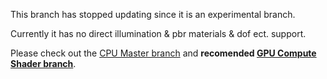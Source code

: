 This branch has stopped updating since it is an experimental branch.

Currently it has no direct illumination & pbr materials & dof ect. support.

Please check out the [CPU Master branch](https://github.com/JCSaltFish/PBRPathTracer) and **recomended [GPU Compute Shader branch](https://github.com/JCSaltFish/PBRPathTracer/tree/compute)**.
